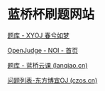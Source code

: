 # 蓝桥杯刷题网站

[题库 - XYOJ 春兮如梦](http://1.14.178.254/p)

[OpenJudge - NOI - 首页](http://noi.openjudge.cn/)

[题库 - 蓝桥云课 (lanqiao.cn)](https://www.lanqiao.cn/problems/?sort=students_count&category_id=3)

[问题列表-东方博宜OJ (czos.cn)](https://oj.czos.cn/)